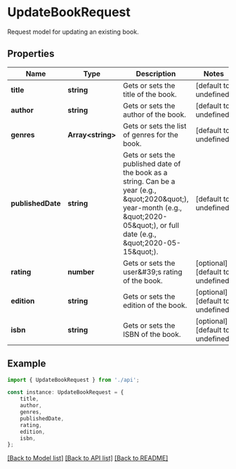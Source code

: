 # UpdateBookRequest

Request model for updating an existing book.

## Properties

Name | Type | Description | Notes
------------ | ------------- | ------------- | -------------
**title** | **string** | Gets or sets the title of the book. | [default to undefined]
**author** | **string** | Gets or sets the author of the book. | [default to undefined]
**genres** | **Array&lt;string&gt;** | Gets or sets the list of genres for the book. | [default to undefined]
**publishedDate** | **string** | Gets or sets the published date of the book as a string.  Can be a year (e.g., \&quot;2020\&quot;), year-month (e.g., \&quot;2020-05\&quot;), or full date (e.g., \&quot;2020-05-15\&quot;). | [default to undefined]
**rating** | **number** | Gets or sets the user\&#39;s rating of the book. | [optional] [default to undefined]
**edition** | **string** | Gets or sets the edition of the book. | [optional] [default to undefined]
**isbn** | **string** | Gets or sets the ISBN of the book. | [optional] [default to undefined]

## Example

```typescript
import { UpdateBookRequest } from './api';

const instance: UpdateBookRequest = {
    title,
    author,
    genres,
    publishedDate,
    rating,
    edition,
    isbn,
};
```

[[Back to Model list]](../README.md#documentation-for-models) [[Back to API list]](../README.md#documentation-for-api-endpoints) [[Back to README]](../README.md)
